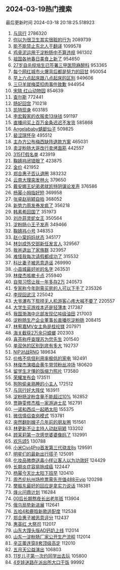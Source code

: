 ## 2024-03-19热门搜索 
最后更新时间 2024-03-18 20:18:25.518923 
1. [与凤行](https://s.weibo.com/weibo?q=%E4%B8%8E%E5%87%A4%E8%A1%8C&t=31&band_rank=1&Refer=top) 2786320
1. [你以为很卫生其实很脏的行为](https://s.weibo.com/weibo?q=%E4%BD%A0%E4%BB%A5%E4%B8%BA%E5%BE%88%E5%8D%AB%E7%94%9F%E5%85%B6%E5%AE%9E%E5%BE%88%E8%84%8F%E7%9A%84%E8%A1%8C%E4%B8%BA&t=31&band_rank=1&Refer=top) 2089739
1. [能不能禁止东北人干翻译](https://s.weibo.com/weibo?q=%23%E8%83%BD%E4%B8%8D%E8%83%BD%E7%A6%81%E6%AD%A2%E4%B8%9C%E5%8C%97%E4%BA%BA%E5%B9%B2%E7%BF%BB%E8%AF%91%23&t=31&band_rank=2&Refer=top) 1099578
1. [鸡骨泥运用于淀粉肠中不算违规](https://s.weibo.com/weibo?q=%23%E9%B8%A1%E9%AA%A8%E6%B3%A5%E8%BF%90%E7%94%A8%E4%BA%8E%E6%B7%80%E7%B2%89%E8%82%A0%E4%B8%AD%E4%B8%8D%E7%AE%97%E8%BF%9D%E8%A7%84%23&t=31&band_rank=2&Refer=top) 961302
1. [祖国各地春日美食上新了](https://s.weibo.com/weibo?q=%23%E7%A5%96%E5%9B%BD%E5%90%84%E5%9C%B0%E6%98%A5%E6%97%A5%E7%BE%8E%E9%A3%9F%E4%B8%8A%E6%96%B0%E4%BA%86%23&t=31&band_rank=3&Refer=top) 954650
1. [27岁自杀规培生已签署三甲医院麻醉科](https://s.weibo.com/weibo?q=%2327%E5%B2%81%E8%87%AA%E6%9D%80%E8%A7%84%E5%9F%B9%E7%94%9F%E5%B7%B2%E7%AD%BE%E7%BD%B2%E4%B8%89%E7%94%B2%E5%8C%BB%E9%99%A2%E9%BA%BB%E9%86%89%E7%A7%91%23&t=31&band_rank=4&Refer=top) 953365
1. [每个网红城市火爆背后都是努力的回甘](https://s.weibo.com/weibo?q=%23%E6%AF%8F%E4%B8%AA%E7%BD%91%E7%BA%A2%E5%9F%8E%E5%B8%82%E7%81%AB%E7%88%86%E8%83%8C%E5%90%8E%E9%83%BD%E6%98%AF%E5%8A%AA%E5%8A%9B%E7%9A%84%E5%9B%9E%E7%94%98%23&t=31&band_rank=3&Refer=top) 950054
1. [早上六点起床跟八点起床的区别](https://s.weibo.com/weibo?q=%23%E6%97%A9%E4%B8%8A%E5%85%AD%E7%82%B9%E8%B5%B7%E5%BA%8A%E8%B7%9F%E5%85%AB%E7%82%B9%E8%B5%B7%E5%BA%8A%E7%9A%84%E5%8C%BA%E5%88%AB%23&t=31&band_rank=5&Refer=top) 949606
1. [三只羊就梅菜扣肉事件致歉](https://s.weibo.com/weibo?q=%23%E4%B8%89%E5%8F%AA%E7%BE%8A%E5%B0%B1%E6%A2%85%E8%8F%9C%E6%89%A3%E8%82%89%E4%BA%8B%E4%BB%B6%E8%87%B4%E6%AD%89%23&t=31&band_rank=4&Refer=top) 944954
1. [宋轶 红山动物园](https://s.weibo.com/weibo?q=%E5%AE%8B%E8%BD%B6%20%E7%BA%A2%E5%B1%B1%E5%8A%A8%E7%89%A9%E5%9B%AD&t=31&band_rank=5&Refer=top) 854639
1. [查尔斯](https://s.weibo.com/weibo?q=%E6%9F%A5%E5%B0%94%E6%96%AF&t=31&band_rank=6&Refer=top) 772441
1. [肠妃回宫](https://s.weibo.com/weibo?q=%E8%82%A0%E5%A6%83%E5%9B%9E%E5%AE%AB&t=31&band_rank=7&Refer=top) 710218
1. [凯特现身](https://s.weibo.com/weibo?q=%23%E5%87%AF%E7%89%B9%E7%8E%B0%E8%BA%AB%23&t=31&band_rank=8&Refer=top) 603185
1. [李宏毅家的衣服卖13块钱](https://s.weibo.com/weibo?q=%E6%9D%8E%E5%AE%8F%E6%AF%85%E5%AE%B6%E7%9A%84%E8%A1%A3%E6%9C%8D%E5%8D%9613%E5%9D%97%E9%92%B1&t=31&band_rank=9&Refer=top) 591197
1. [直播间买上百万金条迟迟不发货](https://s.weibo.com/weibo?q=%23%E7%9B%B4%E6%92%AD%E9%97%B4%E4%B9%B0%E4%B8%8A%E7%99%BE%E4%B8%87%E9%87%91%E6%9D%A1%E8%BF%9F%E8%BF%9F%E4%B8%8D%E5%8F%91%E8%B4%A7%23&t=31&band_rank=8&Refer=top) 585868
1. [Angelababy蜻蜓仙子](https://s.weibo.com/weibo?q=%23Angelababy%E8%9C%BB%E8%9C%93%E4%BB%99%E5%AD%90%23&t=31&band_rank=10&Refer=top) 509825
1. [裴涩琪怀孕](https://s.weibo.com/weibo?q=%23%E8%A3%B4%E6%B6%A9%E7%90%AA%E6%80%80%E5%AD%95%23&t=31&band_rank=11&Refer=top) 495512
1. [主办方公布梅西缺阵退款方案](https://s.weibo.com/weibo?q=%23%E4%B8%BB%E5%8A%9E%E6%96%B9%E5%85%AC%E5%B8%83%E6%A2%85%E8%A5%BF%E7%BC%BA%E9%98%B5%E9%80%80%E6%AC%BE%E6%96%B9%E6%A1%88%23&t=31&band_rank=12&Refer=top) 465031
1. [卖淀粉肠大哥改行卖烤面筋](https://s.weibo.com/weibo?q=%23%E5%8D%96%E6%B7%80%E7%B2%89%E8%82%A0%E5%A4%A7%E5%93%A5%E6%94%B9%E8%A1%8C%E5%8D%96%E7%83%A4%E9%9D%A2%E7%AD%8B%23&t=31&band_rank=13&Refer=top) 442557
1. [315打假名单](https://s.weibo.com/weibo?q=315%E6%89%93%E5%81%87%E5%90%8D%E5%8D%95&t=31&band_rank=14&Refer=top) 423919
1. [鞠婧祎闭错眼了](https://s.weibo.com/weibo?q=%23%E9%9E%A0%E5%A9%A7%E7%A5%8E%E9%97%AD%E9%94%99%E7%9C%BC%E4%BA%86%23&t=31&band_rank=15&Refer=top) 423875
1. [金价](https://s.weibo.com/weibo?q=%E9%87%91%E4%BB%B7&t=31&band_rank=16&Refer=top) 421952
1. [郑合惠子否认退圈](https://s.weibo.com/weibo?q=%23%E9%83%91%E5%90%88%E6%83%A0%E5%AD%90%E5%90%A6%E8%AE%A4%E9%80%80%E5%9C%88%23&t=31&band_rank=17&Refer=top) 383232
1. [云南大理突发林火](https://s.weibo.com/weibo?q=%23%E4%BA%91%E5%8D%97%E5%A4%A7%E7%90%86%E7%AA%81%E5%8F%91%E6%9E%97%E7%81%AB%23&t=31&band_rank=10&Refer=top) 379650
1. [戴安娜王妃弟弟就凯特阴谋论发声](https://s.weibo.com/weibo?q=%23%E6%88%B4%E5%AE%89%E5%A8%9C%E7%8E%8B%E5%A6%83%E5%BC%9F%E5%BC%9F%E5%B0%B1%E5%87%AF%E7%89%B9%E9%98%B4%E8%B0%8B%E8%AE%BA%E5%8F%91%E5%A3%B0%23&t=31&band_rank=11&Refer=top) 376586
1. [杨幂小拇指好短](https://s.weibo.com/weibo?q=%23%E6%9D%A8%E5%B9%82%E5%B0%8F%E6%8B%87%E6%8C%87%E5%A5%BD%E7%9F%AD%23&t=31&band_rank=12&Refer=top) 369958
1. [张睿赵丽颖自拍](https://s.weibo.com/weibo?q=%23%E5%BC%A0%E7%9D%BF%E8%B5%B5%E4%B8%BD%E9%A2%96%E8%87%AA%E6%8B%8D%23&t=31&band_rank=13&Refer=top) 368052
1. [新势力周发券发疯了](https://s.weibo.com/weibo?q=%23%E6%96%B0%E5%8A%BF%E5%8A%9B%E5%91%A8%E5%8F%91%E5%88%B8%E5%8F%91%E7%96%AF%E4%BA%86%23&t=31&band_rank=15&Refer=top) 356218
1. [韩素希回国了](https://s.weibo.com/weibo?q=%23%E9%9F%A9%E7%B4%A0%E5%B8%8C%E5%9B%9E%E5%9B%BD%E4%BA%86%23&t=31&band_rank=16&Refer=top) 351973
1. [刘亦菲灵蛇女王](https://s.weibo.com/weibo?q=%23%E5%88%98%E4%BA%A6%E8%8F%B2%E7%81%B5%E8%9B%87%E5%A5%B3%E7%8E%8B%23&t=31&band_rank=17&Refer=top) 350564
1. [淀粉肠小王子发声](https://s.weibo.com/weibo?q=%23%E6%B7%80%E7%B2%89%E8%82%A0%E5%B0%8F%E7%8E%8B%E5%AD%90%E5%8F%91%E5%A3%B0%23&t=31&band_rank=18&Refer=top) 349466
1. [鞠婧祎小号](https://s.weibo.com/weibo?q=%E9%9E%A0%E5%A9%A7%E7%A5%8E%E5%B0%8F%E5%8F%B7&t=31&band_rank=19&Refer=top) 348353
1. [赵小棠妈妈状态](https://s.weibo.com/weibo?q=%23%E8%B5%B5%E5%B0%8F%E6%A3%A0%E5%A6%88%E5%A6%88%E7%8A%B6%E6%80%81%23&t=31&band_rank=18&Refer=top) 345177
1. [林剑成外交部新任发言人](https://s.weibo.com/weibo?q=%23%E6%9E%97%E5%89%91%E6%88%90%E5%A4%96%E4%BA%A4%E9%83%A8%E6%96%B0%E4%BB%BB%E5%8F%91%E8%A8%80%E4%BA%BA%23&t=31&band_rank=20&Refer=top) 329567
1. [我爸退出了家族群](https://s.weibo.com/weibo?q=%23%E6%88%91%E7%88%B8%E9%80%80%E5%87%BA%E4%BA%86%E5%AE%B6%E6%97%8F%E7%BE%A4%23&t=31&band_rank=21&Refer=top) 323957
1. [难怪我每次请假都成功了](https://s.weibo.com/weibo?q=%23%E9%9A%BE%E6%80%AA%E6%88%91%E6%AF%8F%E6%AC%A1%E8%AF%B7%E5%81%87%E9%83%BD%E6%88%90%E5%8A%9F%E4%BA%86%23&t=31&band_rank=22&Refer=top) 315532
1. [科比妻子被恶意造谣](https://s.weibo.com/weibo?q=%23%E7%A7%91%E6%AF%94%E5%A6%BB%E5%AD%90%E8%A2%AB%E6%81%B6%E6%84%8F%E9%80%A0%E8%B0%A3%23&t=31&band_rank=23&Refer=top) 269990
1. [小县城最好听的名字](https://s.weibo.com/weibo?q=%23%E5%B0%8F%E5%8E%BF%E5%9F%8E%E6%9C%80%E5%A5%BD%E5%90%AC%E7%9A%84%E5%90%8D%E5%AD%97%23&t=31&band_rank=21&Refer=top) 263531
1. [林俊杰咳嗽卡点](https://s.weibo.com/weibo?q=%23%E6%9E%97%E4%BF%8A%E6%9D%B0%E5%92%B3%E5%97%BD%E5%8D%A1%E7%82%B9%23&t=31&band_rank=22&Refer=top) 255940
1. [自带习惯让我一年多存2万](https://s.weibo.com/weibo?q=%23%E8%87%AA%E5%B8%A6%E4%B9%A0%E6%83%AF%E8%AE%A9%E6%88%91%E4%B8%80%E5%B9%B4%E5%A4%9A%E5%AD%982%E4%B8%87%23&t=31&band_rank=24&Refer=top) 240573
1. [专家称今年刚需买房的人可以下手了](https://s.weibo.com/weibo?q=%23%E4%B8%93%E5%AE%B6%E7%A7%B0%E4%BB%8A%E5%B9%B4%E5%88%9A%E9%9C%80%E4%B9%B0%E6%88%BF%E7%9A%84%E4%BA%BA%E5%8F%AF%E4%BB%A5%E4%B8%8B%E6%89%8B%E4%BA%86%23&t=31&band_rank=25&Refer=top) 235326
1. [李现回武汉](https://s.weibo.com/weibo?q=%23%E6%9D%8E%E7%8E%B0%E5%9B%9E%E6%AD%A6%E6%B1%89%23&t=31&band_rank=23&Refer=top) 225042
1. [大爷瀑布下帮捞无人机游客心疼大喊不要了](https://s.weibo.com/weibo?q=%23%E5%A4%A7%E7%88%B7%E7%80%91%E5%B8%83%E4%B8%8B%E5%B8%AE%E6%8D%9E%E6%97%A0%E4%BA%BA%E6%9C%BA%E6%B8%B8%E5%AE%A2%E5%BF%83%E7%96%BC%E5%A4%A7%E5%96%8A%E4%B8%8D%E8%A6%81%E4%BA%86%23&t=31&band_rank=24&Refer=top) 220557
1. [大学生买游戏本还是轻薄本](https://s.weibo.com/weibo?q=%23%E5%A4%A7%E5%AD%A6%E7%94%9F%E4%B9%B0%E6%B8%B8%E6%88%8F%E6%9C%AC%E8%BF%98%E6%98%AF%E8%BD%BB%E8%96%84%E6%9C%AC%23&t=31&band_rank=25&Refer=top) 217387
1. [我国渤海中北部发现亿吨级油田](https://s.weibo.com/weibo?q=%23%E6%88%91%E5%9B%BD%E6%B8%A4%E6%B5%B7%E4%B8%AD%E5%8C%97%E9%83%A8%E5%8F%91%E7%8E%B0%E4%BA%BF%E5%90%A8%E7%BA%A7%E6%B2%B9%E7%94%B0%23&t=31&band_rank=26&Refer=top) 217003
1. [淀粉肠生产企业董事长直播吃淀粉肠](https://s.weibo.com/weibo?q=%23%E6%B7%80%E7%B2%89%E8%82%A0%E7%94%9F%E4%BA%A7%E4%BC%81%E4%B8%9A%E8%91%A3%E4%BA%8B%E9%95%BF%E7%9B%B4%E6%92%AD%E5%90%83%E6%B7%80%E7%B2%89%E8%82%A0%23&t=31&band_rank=27&Refer=top) 208415
1. [林宥嘉MV女主角是桂纶镁](https://s.weibo.com/weibo?q=%23%E6%9E%97%E5%AE%A5%E5%98%89MV%E5%A5%B3%E4%B8%BB%E8%A7%92%E6%98%AF%E6%A1%82%E7%BA%B6%E9%95%81%23&t=31&band_rank=26&Refer=top) 207971
1. [海关截获2万余只蟑螂](https://s.weibo.com/weibo?q=%23%E6%B5%B7%E5%85%B3%E6%88%AA%E8%8E%B72%E4%B8%87%E4%BD%99%E5%8F%AA%E8%9F%91%E8%9E%82%23&t=31&band_rank=27&Refer=top) 202303
1. [喜茶称呼查理苏为您先生](https://s.weibo.com/weibo?q=%E5%96%9C%E8%8C%B6%E7%A7%B0%E5%91%BC%E6%9F%A5%E7%90%86%E8%8B%8F%E4%B8%BA%E6%82%A8%E5%85%88%E7%94%9F&t=31&band_rank=28&Refer=top) 201540
1. [单双休的区别到底有多大](https://s.weibo.com/weibo?q=%23%E5%8D%95%E5%8F%8C%E4%BC%91%E7%9A%84%E5%8C%BA%E5%88%AB%E5%88%B0%E5%BA%95%E6%9C%89%E5%A4%9A%E5%A4%A7%23&t=31&band_rank=29&Refer=top) 192737
1. [NIP对战RNG](https://s.weibo.com/weibo?q=%23NIP%E5%AF%B9%E6%88%98RNG%23&t=31&band_rank=29&Refer=top) 189634
1. [价格不低但利用率极低的家电](https://s.weibo.com/weibo?q=%23%E4%BB%B7%E6%A0%BC%E4%B8%8D%E4%BD%8E%E4%BD%86%E5%88%A9%E7%94%A8%E7%8E%87%E6%9E%81%E4%BD%8E%E7%9A%84%E5%AE%B6%E7%94%B5%23&t=31&band_rank=31&Refer=top) 182491
1. [林俊杰演唱会黄牛带领粉丝冲场](https://s.weibo.com/weibo?q=%23%E6%9E%97%E4%BF%8A%E6%9D%B0%E6%BC%94%E5%94%B1%E4%BC%9A%E9%BB%84%E7%89%9B%E5%B8%A6%E9%A2%86%E7%B2%89%E4%B8%9D%E5%86%B2%E5%9C%BA%23&t=31&band_rank=30&Refer=top) 180620
1. [留学生才懂的饭缩力照片](https://s.weibo.com/weibo?q=%23%E7%95%99%E5%AD%A6%E7%94%9F%E6%89%8D%E6%87%82%E7%9A%84%E9%A5%AD%E7%BC%A9%E5%8A%9B%E7%85%A7%E7%89%87%23&t=31&band_rank=32&Refer=top) 173580
1. [荣耀发布会](https://s.weibo.com/weibo?q=%E8%8D%A3%E8%80%80%E5%8F%91%E5%B8%83%E4%BC%9A&t=31&band_rank=33&Refer=top) 173511
1. [狗狗偷亲熟睡的小主人](https://s.weibo.com/weibo?q=%E7%8B%97%E7%8B%97%E5%81%B7%E4%BA%B2%E7%86%9F%E7%9D%A1%E7%9A%84%E5%B0%8F%E4%B8%BB%E4%BA%BA&t=31&band_rank=31&Refer=top) 172512
1. [与凤行好大阵仗](https://s.weibo.com/weibo?q=%E4%B8%8E%E5%87%A4%E8%A1%8C%E5%A5%BD%E5%A4%A7%E9%98%B5%E4%BB%97&t=31&band_rank=32&Refer=top) 163911
1. [淀粉肠淀粉含量不能超过10%](https://s.weibo.com/weibo?q=%23%E6%B7%80%E7%B2%89%E8%82%A0%E6%B7%80%E7%B2%89%E5%90%AB%E9%87%8F%E4%B8%8D%E8%83%BD%E8%B6%85%E8%BF%8710%25%23&t=31&band_rank=33&Refer=top) 162852
1. [贾静雯修杰楷一家游迪士尼](https://s.weibo.com/weibo?q=%23%E8%B4%BE%E9%9D%99%E9%9B%AF%E4%BF%AE%E6%9D%B0%E6%A5%B7%E4%B8%80%E5%AE%B6%E6%B8%B8%E8%BF%AA%E5%A3%AB%E5%B0%BC%23&t=31&band_rank=34&Refer=top) 162791
1. [一诺和西瓜一起晒太阳](https://s.weibo.com/weibo?q=%23%E4%B8%80%E8%AF%BA%E5%92%8C%E8%A5%BF%E7%93%9C%E4%B8%80%E8%B5%B7%E6%99%92%E5%A4%AA%E9%98%B3%23&t=31&band_rank=35&Refer=top) 155375
1. [微信情侣查岗模式](https://s.weibo.com/weibo?q=%23%E5%BE%AE%E4%BF%A1%E6%83%85%E4%BE%A3%E6%9F%A5%E5%B2%97%E6%A8%A1%E5%BC%8F%23&t=31&band_rank=36&Refer=top) 153781
1. [突然翻到嫂子几年前的朋友圈](https://s.weibo.com/weibo?q=%23%E7%AA%81%E7%84%B6%E7%BF%BB%E5%88%B0%E5%AB%82%E5%AD%90%E5%87%A0%E5%B9%B4%E5%89%8D%E7%9A%84%E6%9C%8B%E5%8F%8B%E5%9C%88%23&t=31&band_rank=37&Refer=top) 151561
1. [林更新不让主持人动赵丽颖](https://s.weibo.com/weibo?q=%23%E6%9E%97%E6%9B%B4%E6%96%B0%E4%B8%8D%E8%AE%A9%E4%B8%BB%E6%8C%81%E4%BA%BA%E5%8A%A8%E8%B5%B5%E4%B8%BD%E9%A2%96%23&t=31&band_rank=38&Refer=top) 133202
1. [顾茉莉第一次感觉婆婆像妈了](https://s.weibo.com/weibo?q=%E9%A1%BE%E8%8C%89%E8%8E%89%E7%AC%AC%E4%B8%80%E6%AC%A1%E6%84%9F%E8%A7%89%E5%A9%86%E5%A9%86%E5%83%8F%E5%A6%88%E4%BA%86&t=31&band_rank=39&Refer=top) 132991
1. [欢乐颂5](https://s.weibo.com/weibo?q=%E6%AC%A2%E4%B9%90%E9%A2%825&t=31&band_rank=40&Refer=top) 130788
1. [小米Civi4Pro首发第三代骁龙8s](https://s.weibo.com/weibo?q=%23%E5%B0%8F%E7%B1%B3Civi4Pro%E9%A6%96%E5%8F%91%E7%AC%AC%E4%B8%89%E4%BB%A3%E9%AA%81%E9%BE%998s%23&t=31&band_rank=38&Refer=top) 129591
1. [明星们的最新出行搭子](https://s.weibo.com/weibo?q=%23%E6%98%8E%E6%98%9F%E4%BB%AC%E7%9A%84%E6%9C%80%E6%96%B0%E5%87%BA%E8%A1%8C%E6%90%AD%E5%AD%90%23&t=31&band_rank=39&Refer=top) 125091
1. [化妆品微商送毒小样让客人以为功效好](https://s.weibo.com/weibo?q=%23%E5%8C%96%E5%A6%86%E5%93%81%E5%BE%AE%E5%95%86%E9%80%81%E6%AF%92%E5%B0%8F%E6%A0%B7%E8%AE%A9%E5%AE%A2%E4%BA%BA%E4%BB%A5%E4%B8%BA%E5%8A%9F%E6%95%88%E5%A5%BD%23&t=31&band_rank=40&Refer=top) 124429
1. [长期炎症容易拖成癌](https://s.weibo.com/weibo?q=%23%E9%95%BF%E6%9C%9F%E7%82%8E%E7%97%87%E5%AE%B9%E6%98%93%E6%8B%96%E6%88%90%E7%99%8C%23&t=31&band_rank=41&Refer=top) 122447
1. [杨幂今天比太阳下班早](https://s.weibo.com/weibo?q=%23%E6%9D%A8%E5%B9%82%E4%BB%8A%E5%A4%A9%E6%AF%94%E5%A4%AA%E9%98%B3%E4%B8%8B%E7%8F%AD%E6%97%A9%23&t=31&band_rank=41&Refer=top) 120410
1. [周杰伦杭州场抢票需先充值488元vip](https://s.weibo.com/weibo?q=%23%E5%91%A8%E6%9D%B0%E4%BC%A6%E6%9D%AD%E5%B7%9E%E5%9C%BA%E6%8A%A2%E7%A5%A8%E9%9C%80%E5%85%88%E5%85%85%E5%80%BC488%E5%85%83vip%23&t=31&band_rank=42&Refer=top) 120298
1. [樊振东最好的回应是拿实力说话](https://s.weibo.com/weibo?q=%23%E6%A8%8A%E6%8C%AF%E4%B8%9C%E6%9C%80%E5%A5%BD%E7%9A%84%E5%9B%9E%E5%BA%94%E6%98%AF%E6%8B%BF%E5%AE%9E%E5%8A%9B%E8%AF%B4%E8%AF%9D%23&t=31&band_rank=43&Refer=top) 118381
1. [烽火问鼎计划](https://s.weibo.com/weibo?q=%23%E7%83%BD%E7%81%AB%E9%97%AE%E9%BC%8E%E8%AE%A1%E5%88%92%23&t=31&band_rank=42&Refer=top) 116284
1. [00后长期熬夜长出老年斑](https://s.weibo.com/weibo?q=%2300%E5%90%8E%E9%95%BF%E6%9C%9F%E7%86%AC%E5%A4%9C%E9%95%BF%E5%87%BA%E8%80%81%E5%B9%B4%E6%96%91%23&t=31&band_rank=44&Refer=top) 113904
1. [俄乌局势新进展](https://s.weibo.com/weibo?q=%23%E4%BF%84%E4%B9%8C%E5%B1%80%E5%8A%BF%E6%96%B0%E8%BF%9B%E5%B1%95%23&t=31&band_rank=45&Refer=top) 112641
1. [五哈4和鹿晗新歌适配度](https://s.weibo.com/weibo?q=%23%E4%BA%94%E5%93%884%E5%92%8C%E9%B9%BF%E6%99%97%E6%96%B0%E6%AD%8C%E9%80%82%E9%85%8D%E5%BA%A6%23&t=31&band_rank=45&Refer=top) 112538
1. [郑合惠子被恶意评分](https://s.weibo.com/weibo?q=%23%E9%83%91%E5%90%88%E6%83%A0%E5%AD%90%E8%A2%AB%E6%81%B6%E6%84%8F%E8%AF%84%E5%88%86%23&t=31&band_rank=46&Refer=top) 112437
1. [惠英红 大祭司](https://s.weibo.com/weibo?q=%E6%83%A0%E8%8B%B1%E7%BA%A2%20%E5%A4%A7%E7%A5%AD%E5%8F%B8&t=31&band_rank=47&Refer=top) 112017
1. [山东大馒头版AD钙奶上线](https://s.weibo.com/weibo?q=%23%E5%B1%B1%E4%B8%9C%E5%A4%A7%E9%A6%92%E5%A4%B4%E7%89%88AD%E9%92%99%E5%A5%B6%E4%B8%8A%E7%BA%BF%23&t=31&band_rank=48&Refer=top) 112014
1. [山东一淀粉肠厂家公开生产流程](https://s.weibo.com/weibo?q=%23%E5%B1%B1%E4%B8%9C%E4%B8%80%E6%B7%80%E7%B2%89%E8%82%A0%E5%8E%82%E5%AE%B6%E5%85%AC%E5%BC%80%E7%94%9F%E4%BA%A7%E6%B5%81%E7%A8%8B%23&t=31&band_rank=49&Refer=top) 112014
1. [辛芷蕾连穿8套顶级高定](https://s.weibo.com/weibo?q=%23%E8%BE%9B%E8%8A%B7%E8%95%BE%E8%BF%9E%E7%A9%BF8%E5%A5%97%E9%A1%B6%E7%BA%A7%E9%AB%98%E5%AE%9A%23&t=31&band_rank=50&Refer=top) 112010
1. [五月天公益演出](https://s.weibo.com/weibo?q=%E4%BA%94%E6%9C%88%E5%A4%A9%E5%85%AC%E7%9B%8A%E6%BC%94%E5%87%BA&t=31&band_rank=47&Refer=top) 106803
1. [11岁儿子第一次约同学出去玩](https://s.weibo.com/weibo?q=%2311%E5%B2%81%E5%84%BF%E5%AD%90%E7%AC%AC%E4%B8%80%E6%AC%A1%E7%BA%A6%E5%90%8C%E5%AD%A6%E5%87%BA%E5%8E%BB%E7%8E%A9%23&t=31&band_rank=48&Refer=top) 105800
1. [4岁娃迷路在派出所大口干饭](https://s.weibo.com/weibo?q=%234%E5%B2%81%E5%A8%83%E8%BF%B7%E8%B7%AF%E5%9C%A8%E6%B4%BE%E5%87%BA%E6%89%80%E5%A4%A7%E5%8F%A3%E5%B9%B2%E9%A5%AD%23&t=31&band_rank=50&Refer=top) 99992
